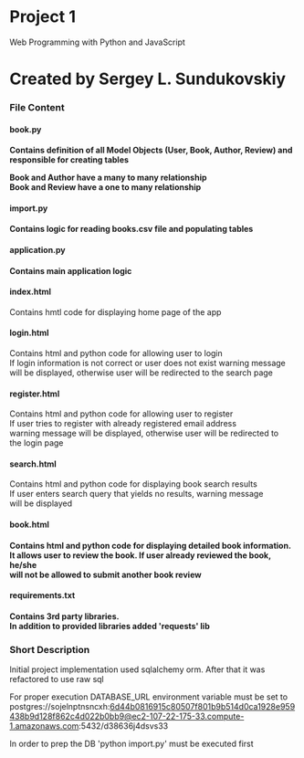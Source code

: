 # Project 1

Web Programming with Python and JavaScript

# Created by Sergey L. Sundukovskiy

<h3>File Content</h3>

<h4>book.py<h4>

Contains definition of all Model Objects (User, Book, Author, Review)
and responsible for creating tables

Book and Author have a many to many relationship<br>
Book and Review have a one to many relationship

<h4>import.py<h4>

Contains logic for reading books.csv file and populating tables

<h4>application.py<h4>

Contains main application logic

<h4>index.html</h4>

Contains hmtl code for displaying home page of the app

<h4>login.html</h4>

Contains html and python code for allowing user to login<br>
If login information is not correct or user does not exist warning message<br>
will be displayed, otherwise user will be redirected to the search page

<h4>register.html</h4>

Contains html and python code for allowing user to register<br>
If user tries to register with already registered email address<br>
warning message will be displayed, otherwise user will be redirected to<br>
the login page

<h4>search.html</h4>

Contains html and python code for displaying book search results<br>
If user enters search query that yields no results, warning message<br>
will be displayed

<h4>book.html<h4>

Contains html and python code for displaying detailed book information.<br>
It allows user to review the book. If user already reviewed the book, he/she<br>
will not be allowed to submit another book review

<h4>requirements.txt<h4>

Contains 3rd party libraries.<br>
In addition to provided libraries added 'requests' lib


<h3>Short Description</h3>

Initial project implementation used sqlalchemy orm. After that it was<br>
refactored to use raw sql<br>

For proper execution DATABASE_URL environment variable must be set to<br>
postgres://sojelnptnsncxh:6d44b0816915c80507f801b9b514d0ca1928e959438b9d128f862c4d022b0bb9@ec2-107-22-175-33.compute-1.amazonaws.com:5432/d38636j4dsvs33<br>

In order to prep the DB 'python import.py' must be executed first







